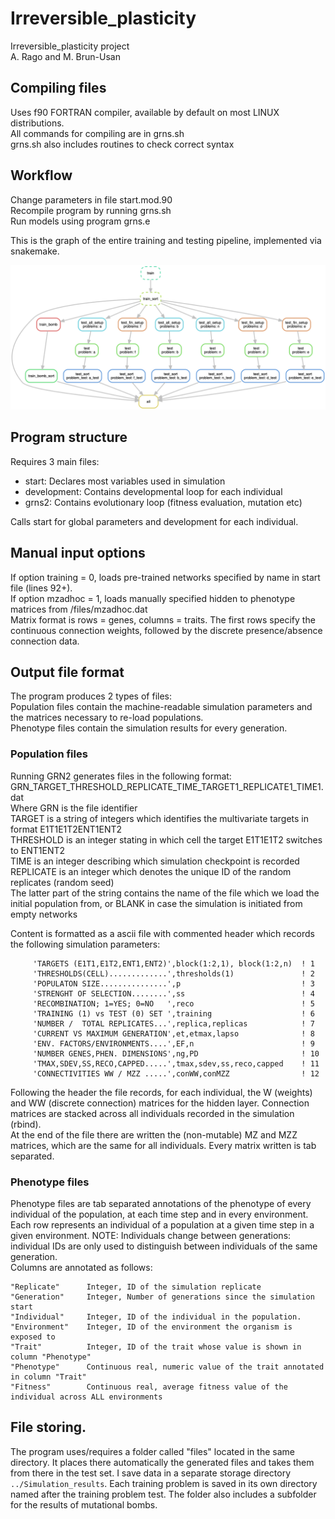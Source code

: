 # Irreversible_plasticity
Irreversible_plasticity project  
A. Rago and M. Brun-Usan

## Compiling files
Uses f90 FORTRAN compiler, available by default on most LINUX distributions.  
All commands for compiling are in grns.sh  
grns.sh also includes routines to check correct syntax  

## Workflow
Change parameters in file start.mod.90  
Recompile program by running grns.sh  
Run models using program grns.e  

This is the graph of the entire training and testing pipeline, implemented via snakemake.

![dag](dag.png)

## Program structure
Requires 3 main files:  

* start: Declares most variables used in simulation
* development: Contains developmental loop for each individual
* grns2: Contains evolutionary loop (fitness evaluation, mutation etc)

Calls start for global parameters and development for each individual.

## Manual input options

If option training = 0, loads pre-trained networks specified by name in start file (lines 92+).  
If option mzadhoc = 1, loads manually specified hidden to phenotype matrices from /files/mzadhoc.dat  
Matrix format is rows = genes, columns = traits. The first rows specify the continuous connection weights, followed by the discrete presence/absence connection data.  

## Output file format
The program produces 2 types of files:  
Population files contain the machine-readable simulation parameters and the matrices necessary to re-load populations.  
Phenotype files contain the simulation results for every generation.

### Population files
Running GRN2 generates files in the following format:  
GRN_TARGET_THRESHOLD_REPLICATE_TIME_TARGET1_REPLICATE1_TIME1.dat  
Where GRN is the file identifier  
TARGET is a string of integers which identifies the multivariate targets in format E1T1E1T2ENT1ENT2  
THRESHOLD is an integer stating in which cell the target E1T1E1T2 switches to ENT1ENT2  
TIME is an integer describing which simulation checkpoint is recorded  
REPLICATE is an integer which denotes the unique ID of the random replicates (random seed)  
The latter part of the string contains the name of the file which we load the initial population from, or BLANK in case the simulation is initiated from empty networks  

Content is formatted as a ascii file with commented header which records the following simulation parameters:  

```
     'TARGETS (E1T1,E1T2,ENT1,ENT2)',block(1:2,1), block(1:2,n)  ! 1  
     'THRESHOLDS(CELL).............',thresholds(1)               ! 2  
     'POPULATON SIZE...............',p                           ! 3  
     'STRENGHT OF SELECTION........',ss                          ! 4  
     'RECOMBINATION; 1=YES; 0=NO   ',reco                        ! 5  
     'TRAINING (1) vs TEST (0) SET ',training                    ! 6  
     'NUMBER /  TOTAL REPLICATES...',replica,replicas            ! 7  
     'CURRENT VS MAXIMUM GENERATION',et,etmax,lapso              ! 8  
     'ENV. FACTORS/ENVIRONMENTS....',EF,n                        ! 9  
     'NUMBER GENES,PHEN. DIMENSIONS',ng,PD                       ! 10  
     'TMAX,SDEV,SS,RECO,CAPPED.....',tmax,sdev,ss,reco,capped    ! 11   
     'CONNECTIVITIES WW / MZZ .....',conWW,conMZZ                ! 12   
```

Following the header the file records, for each individual, the W (weights) and WW (discrete connection) matrices for the hidden layer. Connection matrices are stacked across all individuals recorded in the simulation (rbind).  
At the end of the file there are written the (non-mutable) MZ and MZZ matrices, which are the same for all individuals.
Every matrix written is tab separated.

### Phenotype files
Phenotype files are tab separated annotations of the phenotype of every individual of the population, at each time step and in every environment.  
Each row represents an individual of a population at a given time step in a given environment. NOTE: Individuals change between generations: individual IDs are only used to distinguish between individuals of the same generation.   
Columns are annotated as follows:  

```
"Replicate"      Integer, ID of the simulation replicate  
"Generation"     Integer, Number of generations since the simulation start  
"Individual"     Integer, ID of the individual in the population.  
"Environment"    Integer, ID of the environment the organism is exposed to  
"Trait"          Integer, ID of the trait whose value is shown in column "Phenotype"  
"Phenotype"      Continuous real, numeric value of the trait annotated in column "Trait"  
"Fitness"        Continuous real, average fitness value of the individual across ALL environments
```

## File storing.

The program uses/requires a folder called "files" located in the same directory. It places there automatically the generated files and takes them from there in the test set.
I save data in a separate storage directory `../Simulation_results`. 
Each training problem is saved in its own directory named after the training problem test. 
The folder also includes a subfolder for the results of mutational bombs.
